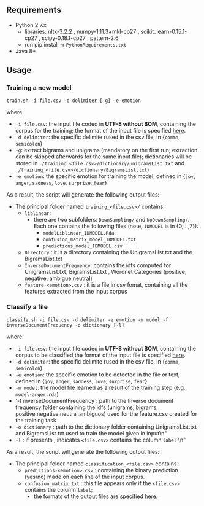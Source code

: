 ## Requirements
* Python 2.7.x
  * libraries: nltk-3.2.2 , numpy-1.11.3+mkl-cp27 , scikit_learn-0.15.1-cp27 , scipy-0.18.1-cp27 , pattern-2.6
  * run pip install -r `PythonRequirements.txt`
* Java 8+

## Usage

### Training a new model
```
train.sh -i file.csv -d delimiter [-g] -e emotion 
```
where:
* `-i file.csv`: the input file coded in **UTF-8 without BOM**, containing the corpus for the training; the format of the input file is specified [here](https://github.com/collab-uniba/Emotion_and_Polarity_SO/wiki/File-format-for-training-corpus).
* `-d delimiter`: the specific delimite rused in the csv file, in {`comma`, `semicolon`}
* `-g`: extract bigrams and unigrams (mandatory on the first run; extraction can be skipped afterwards for the same input file); dictionaries will be stored in `./training_<file.csv>/dictionary/unigramsList.txt` and `./training_<file.csv>/dictionary/BigramsList.txt`)
* `-e emotion`: the specific emotion for training the model, defined in {`joy`, `anger`, `sadness`, `love`, `surprise`, `fear`}

As a result, the script will generate the following output files:

* The principal folder named `training_<file.csv>/` contains:
   * `liblinear`:
     * there are two subfolders: `DownSampling/` and `NoDownSampling/`. Each one contains the following files  (note, `IDMODEL` is in {0,...,7}):
          * `modelLiblinear_IDMODEL.Rda`
          * `confusion_matrix_model_IDMODEL.txt`
          * `predictions_model_IDMODEL.csv`
   * `Directory` : it is a directory containing the UnigramsList.txt and the BigramsList.txt
   * `InverseDocumentFrequency`: contains the idfs computed for UnigramsList.txt, BigramsList.txt , Wordnet Categories (positive, negative, ambigue,neutral)
   * `feature-<emotion>.csv` : it is a file,in csv fomat, containing all the features extracted from the input corpus


### Classify a file
```
classify.sh -i file.csv -d delimiter -e emotion -m model -f inverseDocumentFrequency -o dictionary [-l]
```
where:
* `-i file.csv`: the input file coded in **UTF-8 without BOM**, containing the corpus to be classified;the format of the input file is specified [here](https://github.com/collab-uniba/Emotion_and_Polarity_SO/wiki/File-format-for-classification-corpus).
* `-d delimiter`: the specific delimite rused in the csv file, in {`comma`, `semicolon`}
* `-e emotion`: the specific emotion to be detected in the file or text, defined in {`joy`, `anger`, `sadness`, `love`, `surprise`, `fear`}
* `-m model`: the model file learned as a result of the training step (e.g., `model-anger.rda`)
* '-f inverseDocumentFrequency`: path to the Inverse document frequency folder containing  the idfs (unigrams, bigrams, positive,negative,neutral,ambiguos) used for the feature.csv created for the training task
* `-o dictionary` : path to the dictionary folder containing  UnigramsList.txt and BigramsList.txt used to train the model given in input\n"
* `-l` : if presents , indicates  `<file.csv>` contains the column `label` \n"

As a result, the script will generate the following output files:
* The principal folder named `classification_<file.csv>` contains :
  * `predictions-<emotion>.csv` : containing the binary prediction (yes/no) made on each line of the input corpus.
  * `confusion_matrix.txt` : this file appears only if the `<file.csv>` contains the column `label`;
     * the formats of the output files are specified [here](https://github.com/collab-uniba/Emotion_and_Polarity_SO/wiki/File-format-for-classification-output).

